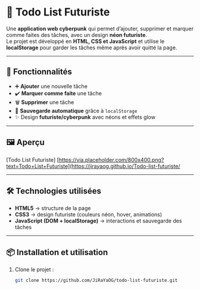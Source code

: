 # 📝 Todo List Futuriste

Une **application web cyberpunk** qui permet d’ajouter, supprimer et marquer comme faites des tâches, avec un design **néon futuriste**.  
Le projet est développé en **HTML, CSS et JavaScript** et utilise le **localStorage** pour garder les tâches même après avoir quitté la page.

---

## 🚀 Fonctionnalités

- ➕ **Ajouter** une nouvelle tâche  
- ✔️ **Marquer comme faite** une tâche  
- 🗑 **Supprimer** une tâche  
- 💾 **Sauvegarde automatique** grâce à `localStorage`  
- ✨ Design **futuriste/cyberpunk** avec néons et effets glow  

---

## 🖼 Aperçu

[Todo List Futuriste] [https://via.placeholder.com/800x400.png?text=Todo+List+Futuriste](https://jirayaog.github.io/Todo-list-futuriste/

---

## 🛠 Technologies utilisées

- **HTML5** → structure de la page  
- **CSS3** → design futuriste (couleurs néon, hover, animations)  
- **JavaScript (DOM + localStorage)** → interactions et sauvegarde des tâches  

---

## 📦 Installation et utilisation

1. Clone le projet :  
   ```bash
   git clone https://github.com/JiRaYaOG/todo-list-futuriste.git

